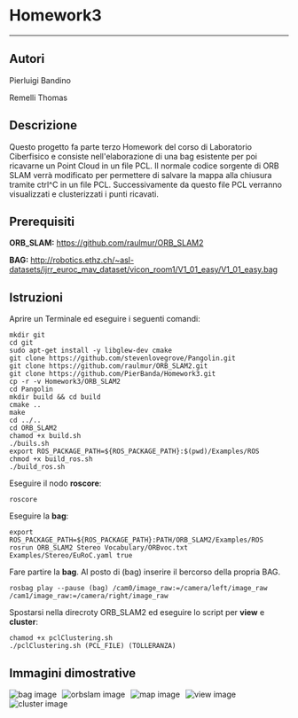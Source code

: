 # Homework3
------------------------------
## Autori ##
Pierluigi Bandino

Remelli Thomas

## Descrizione ##
Questo progetto fa parte terzo Homework del corso di Laboratorio Ciberfisico e consiste nell'elaborazione di una bag esistente per poi ricavarne un Point Cloud in un file PCL.
Il normale codice sorgente di ORB SLAM verrà modificato per permettere di salvare la mappa alla chiusura tramite ctrl^C in un file PCL.
Successivamente da questo file PCL verranno visualizzati e clusterizzati i punti ricavati.

## Prerequisiti
**ORB_SLAM:** https://github.com/raulmur/ORB_SLAM2

**BAG:** http://robotics.ethz.ch/~asl-datasets/ijrr_euroc_mav_dataset/vicon_room1/V1_01_easy/V1_01_easy.bag

## Istruzioni
Aprire un Terminale ed eseguire i seguenti comandi:
```
mkdir git
cd git
sudo apt-get install -y libglew-dev cmake
git clone https://github.com/stevenlovegrove/Pangolin.git
git clone https://github.com/raulmur/ORB_SLAM2.git
git clone https://github.com/PierBanda/Homework3.git
cp -r -v Homework3/ORB_SLAM2
cd Pangolin
mkdir build && cd build
cmake ..
make
cd ../..
cd ORB_SLAM2
chamod +x build.sh
./buils.sh
export ROS_PACKAGE_PATH=${ROS_PACKAGE_PATH}:$(pwd)/Examples/ROS
chmod +x build_ros.sh
./build_ros.sh
```

Eseguire il nodo **roscore**:
```
roscore
```

Eseguire la **bag**:
```
export ROS_PACKAGE_PATH=${ROS_PACKAGE_PATH}:PATH/ORB_SLAM2/Examples/ROS
rosrun ORB_SLAM2 Stereo Vocabulary/ORBvoc.txt Examples/Stereo/EuRoC.yaml true
```

Fare partire la **bag**.
Al posto di (bag) inserire il bercorso della propria BAG.
```
rosbag play --pause (bag) /cam0/image_raw:=/camera/left/image_raw /cam1/image_raw:=/camera/right/image_raw
```

Spostarsi nella direcroty ORB_SLAM2 ed eseguire lo script per **view** e **cluster**:
```
chamod +x pclClustering.sh
./pclClustering.sh (PCL_FILE) (TOLLERANZA)
```

## Immagini dimostrative
<img src="/Users/UNIVR/Desktop/ImmaginiHW3/bag.jpg"
     alt="bag image"
     style="float: left; margin-right: 10px;" />
<img src="/Users/UNIVR/Desktop/ImmaginiHW3/orbslam.jpg"
     alt="orbslam image"
     style="float: left; margin-right: 10px;" />
<img src="/Users/UNIVR/Desktop/ImmaginiHW3/map_saved.jpg"
     alt="map image"
     style="float: left; margin-right: 10px;" />
<img src="/Users/UNIVR/Desktop/ImmaginiHW3/view.jpg"
     alt="view image"
     style="float: left; margin-right: 10px;" />
<img src="/Users/UNIVR/Desktop/ImmaginiHW3/cluster.jpg"
     alt="cluster image"
     style="float: left; margin-right: 10px;" />
